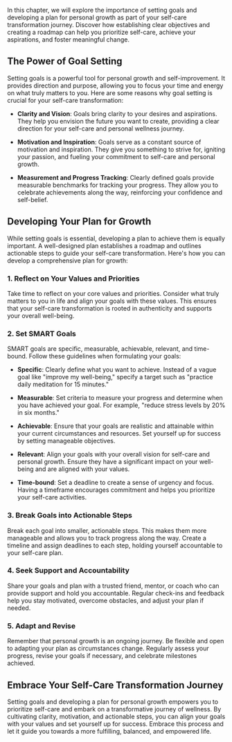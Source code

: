 
In this chapter, we will explore the importance of setting goals and developing a plan for personal growth as part of your self-care transformation journey. Discover how establishing clear objectives and creating a roadmap can help you prioritize self-care, achieve your aspirations, and foster meaningful change.

The Power of Goal Setting
-------------------------

Setting goals is a powerful tool for personal growth and self-improvement. It provides direction and purpose, allowing you to focus your time and energy on what truly matters to you. Here are some reasons why goal setting is crucial for your self-care transformation:

* **Clarity and Vision**: Goals bring clarity to your desires and aspirations. They help you envision the future you want to create, providing a clear direction for your self-care and personal wellness journey.

* **Motivation and Inspiration**: Goals serve as a constant source of motivation and inspiration. They give you something to strive for, igniting your passion, and fueling your commitment to self-care and personal growth.

* **Measurement and Progress Tracking**: Clearly defined goals provide measurable benchmarks for tracking your progress. They allow you to celebrate achievements along the way, reinforcing your confidence and self-belief.

Developing Your Plan for Growth
-------------------------------

While setting goals is essential, developing a plan to achieve them is equally important. A well-designed plan establishes a roadmap and outlines actionable steps to guide your self-care transformation. Here's how you can develop a comprehensive plan for growth:

### 1. Reflect on Your Values and Priorities

Take time to reflect on your core values and priorities. Consider what truly matters to you in life and align your goals with these values. This ensures that your self-care transformation is rooted in authenticity and supports your overall well-being.

### 2. Set SMART Goals

SMART goals are specific, measurable, achievable, relevant, and time-bound. Follow these guidelines when formulating your goals:

* **Specific**: Clearly define what you want to achieve. Instead of a vague goal like "improve my well-being," specify a target such as "practice daily meditation for 15 minutes."

* **Measurable**: Set criteria to measure your progress and determine when you have achieved your goal. For example, "reduce stress levels by 20% in six months."

* **Achievable**: Ensure that your goals are realistic and attainable within your current circumstances and resources. Set yourself up for success by setting manageable objectives.

* **Relevant**: Align your goals with your overall vision for self-care and personal growth. Ensure they have a significant impact on your well-being and are aligned with your values.

* **Time-bound**: Set a deadline to create a sense of urgency and focus. Having a timeframe encourages commitment and helps you prioritize your self-care activities.

### 3. Break Goals into Actionable Steps

Break each goal into smaller, actionable steps. This makes them more manageable and allows you to track progress along the way. Create a timeline and assign deadlines to each step, holding yourself accountable to your self-care plan.

### 4. Seek Support and Accountability

Share your goals and plan with a trusted friend, mentor, or coach who can provide support and hold you accountable. Regular check-ins and feedback help you stay motivated, overcome obstacles, and adjust your plan if needed.

### 5. Adapt and Revise

Remember that personal growth is an ongoing journey. Be flexible and open to adapting your plan as circumstances change. Regularly assess your progress, revise your goals if necessary, and celebrate milestones achieved.

Embrace Your Self-Care Transformation Journey
---------------------------------------------

Setting goals and developing a plan for personal growth empowers you to prioritize self-care and embark on a transformative journey of wellness. By cultivating clarity, motivation, and actionable steps, you can align your goals with your values and set yourself up for success. Embrace this process and let it guide you towards a more fulfilling, balanced, and empowered life.

